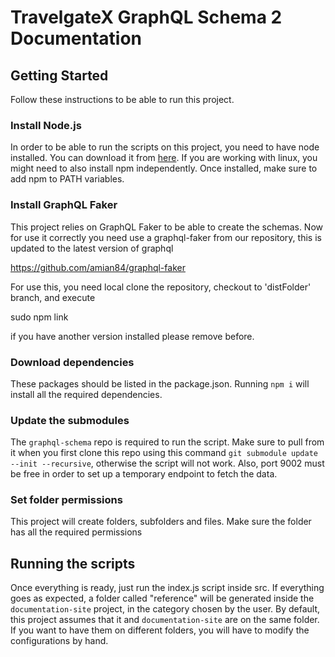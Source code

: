 # TravelgateX GraphQL Schema 2 Documentation


## Getting Started

Follow these instructions to be able to run this project.

### Install Node.js
In order to be able to run the scripts on this project, you need to have node installed. You can download it from [here](https://nodejs.org/es/download/). If you are working with linux, you might need to also install npm independently. Once installed, make sure to add npm to PATH variables.   

### Install GraphQL Faker
This project relies on GraphQL Faker to be able to create the schemas. Now for use it correctly you need use a graphql-faker from our repository, this is updated to the latest version of graphql

https://github.com/amian84/graphql-faker

For use this, you need local clone the repository, checkout to 'distFolder' branch, and execute

sudo npm link


if you have another version installed please remove before.

### Download dependencies
These packages should be listed in the package.json. Running ```npm i``` will install all the required dependencies.

### Update the submodules
The `graphql-schema` repo is required to run the script. Make sure to pull from it when you first clone this repo using this command `git submodule update --init --recursive`, otherwise the script will not work. Also, port 9002 must be free in order to set up a temporary endpoint to fetch the data.

### Set folder permissions
This project will create folders, subfolders and files. Make sure the folder has all the required permissions


## Running the scripts

Once everything is ready, just run the index.js script inside src. If everything goes as expected, a folder called "reference"  will be generated inside the `documentation-site` project, in the category chosen by the user. By default, this project assumes that it and `documentation-site` are on the same folder. If you want to have them on different folders, you will have to modify the configurations by hand.